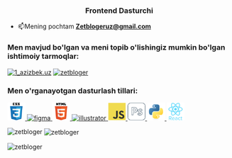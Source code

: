 <h3 align="center">Frontend Dasturchi</h3>

- 📫Mening pochtam  **Zetblogeruz@gmail.com**

<h3 align="left">Men mavjud bo'lgan va meni topib o'lishingiz mumkin bo'lgan ishtimoiy tarmoqlar:</h3>
<p align="left">
<a href="https://instagram.com/1_azizbek.uz" target="blank"><img align="center" src="https://raw.githubusercontent.com/rahuldkjain/github-profile-readme-generator/master/src/images/icons/Social/instagram.svg" alt="1_azizbek.uz" height="30" width="40" /></a>
<a href="https://www.youtube.com/c/zetbloger" target="blank"><img align="center" src="https://raw.githubusercontent.com/rahuldkjain/github-profile-readme-generator/master/src/images/icons/Social/youtube.svg" alt="zetbloger" height="30" width="40" /></a>
</p>

<h3 align="left">Men o'rganayotgan dasturlash tillari:</h3>
<p align="left"> <a href="https://www.w3schools.com/css/" target="_blank" rel="noreferrer"> <img src="https://raw.githubusercontent.com/devicons/devicon/master/icons/css3/css3-original-wordmark.svg" alt="css3" width="40" height="40"/> </a> <a href="https://www.figma.com/" target="_blank" rel="noreferrer"> <img src="https://www.vectorlogo.zone/logos/figma/figma-icon.svg" alt="figma" width="40" height="40"/> </a> <a href="https://www.w3.org/html/" target="_blank" rel="noreferrer"> <img src="https://raw.githubusercontent.com/devicons/devicon/master/icons/html5/html5-original-wordmark.svg" alt="html5" width="40" height="40"/> </a> <a href="https://www.adobe.com/in/products/illustrator.html" target="_blank" rel="noreferrer"> <img src="https://www.vectorlogo.zone/logos/adobe_illustrator/adobe_illustrator-icon.svg" alt="illustrator" width="40" height="40"/> </a> <a href="https://developer.mozilla.org/en-US/docs/Web/JavaScript" target="_blank" rel="noreferrer"> <img src="https://raw.githubusercontent.com/devicons/devicon/master/icons/javascript/javascript-original.svg" alt="javascript" width="40" height="40"/> </a> <a href="https://www.photoshop.com/en" target="_blank" rel="noreferrer"> <img src="https://raw.githubusercontent.com/devicons/devicon/master/icons/photoshop/photoshop-line.svg" alt="photoshop" width="40" height="40"/> </a> <a href="https://www.python.org" target="_blank" rel="noreferrer"> <img src="https://raw.githubusercontent.com/devicons/devicon/master/icons/python/python-original.svg" alt="python" width="40" height="40"/> </a> <a href="https://reactjs.org/" target="_blank" rel="noreferrer"> <img src="https://raw.githubusercontent.com/devicons/devicon/master/icons/react/react-original-wordmark.svg" alt="react" width="40" height="40"/> </a> </p>

<p><img align="left" src="https://github-readme-stats.vercel.app/api/top-langs?username=zetbloger&show_icons=true&locale=en&layout=compact" alt="zetbloger" /></p>

<p>&nbsp;<img align="center" src="https://github-readme-stats.vercel.app/api?username=zetbloger&show_icons=true&locale=en" alt="zetbloger" /></p>

<p><img align="center" src="https://github-readme-streak-stats.herokuapp.com/?user=zetbloger&" alt="zetbloger" /></p>
